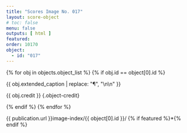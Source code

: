 ```yaml
---
title: "Scores Image No. 017"
layout: score-object
# toc: false
menu: false
outputs: [ html ]
featured: 
order: 10170
object:
  - id: "017"
---
```


{% for obj in objects.object_list %}
{% if obj.id == object[0].id %}

{{ obj.extended_caption | replace: "¶", "\n\n" }}

{{ obj.credit }} {.object-credit}

{% endif %}
{% endfor %}

<div class="object-credit object-url is-print-only">

{{ publication.url }}image-index/{{ object[0].id }}/ {% if featured %}*{% endif %}

</div>
